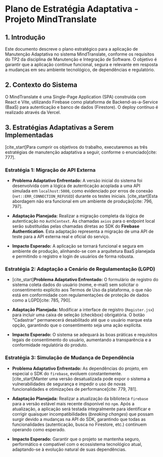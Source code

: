 # Plano de Estratégia Adaptativa - Projeto MindTranslate

## 1. Introdução

Este documento descreve o plano estratégico para a aplicação de Manutenção Adaptativa no sistema MindTranslate, conforme os requisitos do TP2 da disciplina de Manutenção e Integração de Software. O objetivo é garantir que a aplicação continue funcional, segura e relevante em resposta a mudanças em seu ambiente tecnológico, de dependências e regulatório.

## 2. Contexto do Sistema

O MindTranslate é uma Single-Page Application (SPA) construída com React e Vite, utilizando Firebase como plataforma de Backend-as-a-Service (BaaS) para autenticação e banco de dados (Firestore). O deploy contínuo é realizado através da Vercel.

## 3. Estratégias Adaptativas a Serem Implementadas

[cite_start]Para cumprir os objetivos do trabalho, executaremos as três estratégias de manutenção adaptativa a seguir, conforme o enunciado[cite: 777].

### Estratégia 1: Migração de API Externa

* **Problema Adaptativo Enfrentado:** A versão inicial do sistema foi desenvolvida com a lógica de autenticação acoplada a uma API simulada em `localhost:5000`, como evidenciado por erros de conexão (`net::ERR_CONNECTION_REFUSED`) durante os testes iniciais. [cite_start]Esta abordagem não era funcional em um ambiente de produção[cite: 796, 797].

* **Adaptação Planejada:** Realizar a migração completa da lógica de autenticação no `AuthContext`. As chamadas `axios` para o endpoint local serão substituídas pelas chamadas diretas ao SDK do **Firebase Authentication**. Esta adaptação representa a migração de uma API de teste para a API externa real e oficial do serviço.

* **Impacto Esperado:** A aplicação se tornará funcional e segura em ambiente de produção, alinhando-se com a arquitetura BaaS planejada e permitindo o registro e login de usuários de forma robusta.

### Estratégia 2: Adaptação a Cenário de Regulamentação (LGPD)

* [cite_start]**Problema Adaptativo Enfrentado:** O formulário de registro do sistema coleta dados do usuário (nome, e-mail) sem solicitar o consentimento explícito aos Termos de Uso da plataforma, o que não está em conformidade com regulamentações de proteção de dados como a LGPD[cite: 785, 790].

* **Adaptação Planejada:** Modificar a interface de registro (`Register.jsx`) para incluir uma caixa de seleção (checkbox) obrigatória. O botão "Cadastrar" permanecerá desabilitado até que o usuário marque esta opção, garantindo que o consentimento seja uma ação explícita.

* **Impacto Esperado:** O sistema se adequará às boas práticas e requisitos legais de consentimento do usuário, aumentando a transparência e a conformidade regulatória do produto.

### Estratégia 3: Simulação de Mudança de Dependência

* **Problema Adaptativo Enfrentado:** As dependências do projeto, em especial o SDK do `firebase`, evoluem constantemente. [cite_start]Manter uma versão desatualizada pode expor o sistema a vulnerabilidades de segurança e impedir o uso de novas funcionalidades e otimizações de performance[cite: 779, 781].

* **Adaptação Planejada:** Realizar a atualização da biblioteca `firebase` para a versão estável mais recente disponível no `npm`. Após a atualização, a aplicação será testada integralmente para identificar e corrigir quaisquer incompatibilidades (*breaking changes*) que possam surgir devido a mudanças na API do SDK, garantindo que todas as funcionalidades (autenticação, busca no Firestore, etc.) continuem operando como esperado.

* **Impacto Esperado:** Garantir que o projeto se mantenha seguro, performático e compatível com o ecossistema tecnológico atual, adaptando-se à evolução natural de suas dependências.
